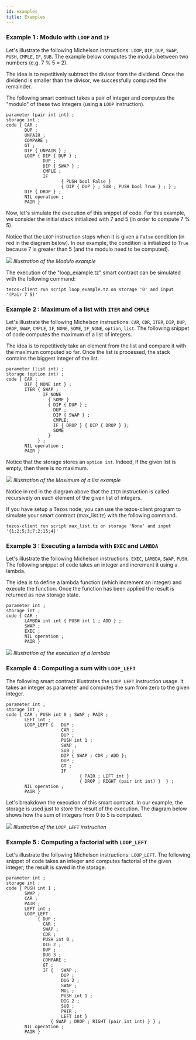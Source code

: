 ```yaml
---
id: examples
title: Examples
---
```



### Example 1 : Modulo with `LOOP` and `IF`

Let's illustrate the following Michelson instructions: `LOOP`, `DIP`, `DUP`, `SWAP`, `PUSH`, `CMPLE`, `IF`, `SUB`. The example below computes the modulo between two numbers (e.g. 7 % 5 = 2).

The idea is to repetitively subtract the divisor from the dividend. Once the dividend is smaller than the divisor, we successfully computed the remainder.

The following smart contract takes a pair of integer and computes the "modulo" of these two integers (using a `LOOP` instruction).

```
parameter (pair int int) ;
storage int ;
code { CAR ;
       DUP ;
       UNPAIR ;
       COMPARE ;
       GT ;
       DIP { UNPAIR } ;
       LOOP { DIP { DUP } ;
              DUP ;
              DIP { SWAP } ;
              CMPLE ;
              IF
                     { PUSH bool False }
                     { DIP { DUP } ; SUB ; PUSH bool True } ; } ;
       DIP { DROP } ;
       NIL operation ;
       PAIR }
```

Now, let's simulate the execution of this snippet of code. For this example, we consider the initial stack initialized with 7 and 5 (in order to compute 7 % 5).

Notice that the `LOOP` instruction stops when it is given a `False` condition (in red in the diagram below). In our example, the condition is initialized to `True` because 7 is greater than 5 (and the modulo need to be computed).

![](../../static/img/michelson_example_modulo_execution.svg)
*Illustration of the _Modulo_ example*

The execution of the "loop_example.tz" smart contract can be simulated with the following command:

```
tezos-client run script loop_example.tz on storage '0' and input '(Pair 7 5)'
```


### Example 2 : Maximum of a list with `ITER` and `CMPLE`

Let's illustrate the following Michelson instructions: `CAR`, `CDR`, `ITER`, `DIP`, `DUP`, `DROP`, `SWAP`, `CMPLE`, `IF`, `NONE`, `SOME`, `IF_NONE`, `option`, `list`. The following snippet of code computes the maximum of a list of integers.

The idea is to repetitively take an element from the list and compare it with the maximum computed so far. Once the list is processed, the stack contains the biggest integer of the list.

```
parameter (list int) ;
storage (option int) ;
code { CAR ;
       DIP { NONE int } ;
       ITER { SWAP ;
              IF_NONE
                { SOME }
                { DIP { DUP } ;
                  DUP ;
                  DIP { SWAP } ;
                  CMPLE;
                  IF { DROP } { DIP { DROP } };
                  SOME
                }
            } ;
       NIL operation ;
       PAIR }
```

Notice that the storage stores an `option int`. Indeed, if the given list is empty, then there is no maximum.

![](../../static/img/michelson_example_maxlist_execution.svg)
*Illustration of the _Maximum of a list_ example*

Notice in red in the diagram above that the `ITER` instruction is called recursively on each element of the given list of integers.


If you have setup a Tezos node, you can use the tezos-client program to simulate your smart contract (max_list.tz) with the following command. 

```
tezos-client run script max_list.tz on storage 'None' and input '{1;2;5;3;7;2;15;4}'
```

### Example 3 : Executing a lambda with `EXEC` and `LAMBDA`

Let's illustrate the following Michelson instructions: `EXEC`, `LAMBDA`, `SWAP`, `PUSH`. The following snippet of code takes an integer and increment it using a lambda.

The idea is to define a lambda function (which increment an integer) and execute the function. Once the function has been applied the result is returned as new storage state.

```
parameter int ;
storage int ;
code { CAR ;
       LAMBDA int int { PUSH int 1 ; ADD } ;
       SWAP ;
       EXEC ;
       NIL operation ;
       PAIR }
```

![](../../static/img/michelson_example_lambdaexec_execution.svg)
*Illustration of the execution of a lambda*


### Example 4 : Computing a sum with `LOOP_LEFT`

The following smart contract illustrates the `LOOP_LEFT` instruction usage. It takes an integer as parameter and computes the sum from zero to the given integer.

```
parameter int ;
storage int ;
code { CAR ; PUSH int 0 ; SWAP ; PAIR ;
       LEFT int ;
       LOOP_LEFT {   DUP ;
                     CAR ;
                     DUP ;
                     PUSH int 1 ;
                     SWAP ;
                     SUB ;
                     DIP { SWAP ; CDR ; ADD };
                     DUP ;
                     GT ;
                     IF
                            { PAIR ; LEFT int }
                            { DROP ; RIGHT (pair int int) }  } ;
       NIL operation ;
       PAIR }
```

Let's breakdown the execution of this smart contract. In our example, the storage is used just to store the result of the execution. The diagram below shows how the sum of integers from 0 to 5 is computed.

![](../../static/img/michelson_example_loopleft_execution.svg)
*Illustration of the `LOOP_LEFT` instruction*


### Example 5 : Computing a factorial with `LOOP_LEFT`

Let's illustrate the following Michelson instructions: `LOOP_LEFT`. The following snippet of code takes an integer and computes factorial of the given integer; the result is saved in the storage.

```
parameter int ;
storage int ;
code { PUSH int 1 ;
       SWAP ;
       CAR ;
       PAIR ;
       LEFT int ;
       LOOP_LEFT
            { DUP ;
              CAR ;
              SWAP ;
              CDR ;
              PUSH int 0 ;
              DIG 2 ;
              DUP ;
              DUG 3 ;
              COMPARE ;
              GT ;
              IF {   SWAP ;
                     DUP ;
                     DUG 2 ;
                     SWAP ;
                     MUL ;
                     PUSH int 1 ;
                     DIG 2 ;
                     SUB ;
                     PAIR ;
                     LEFT int }
                 { SWAP ; DROP ; RIGHT (pair int int) } } ;
       NIL operation ;
       PAIR }
```

